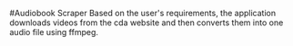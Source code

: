 #Audiobook Scraper
Based on the user's requirements, the application downloads videos from the cda website and then converts them into one audio file using ffmpeg.
